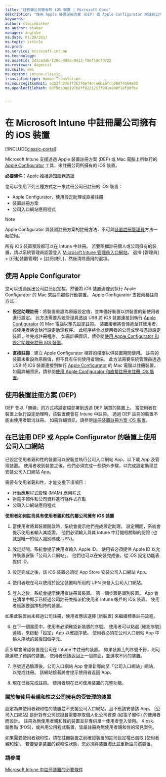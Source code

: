 ```yaml
---
title: "註冊屬公司擁有的 iOS 裝置 | Microsoft Docs"
description: "使用 Apple 裝置註冊方案 (DEP) 或 Apple Configurator 來註冊公司擁有的 iOS 裝置"
keywords: 
author: staciebarker
ms.author: stabar
manager: angrobe
ms.date: 01/29/2017
ms.topic: article
ms.prod: 
ms.service: microsoft-intune
ms.technology: 
ms.assetid: 2d3ca4ab-f20c-4d56-9413-f8ef19cf0722
ms.reviewer: dagerrit
ms.suite: ems
ms.custom: intune-classic
translationtype: Human Translation
ms.sourcegitcommit: adb2fd27d7f2b3f0ef4dce6b26fcb20d74b69a00
ms.openlocfilehash: 03f5da3a819768ff8221257f091a000f18f00fb4


---
```


# <a name="enroll-corporate-owned-ios-devices-in-microsoft-intune"></a>在 Microsoft Intune 中註冊屬公司擁有的 iOS 裝置

[!INCLUDE[classic-portal](../includes/classic-portal.md)]

Microsoft Intune 支援透過 Apple 裝置註冊方案 (DEP) 或 Mac 電腦上所執行的 [Apple Configurator](http://go.microsoft.com/fwlink/?LinkId=518017) 工具，來註冊公司所擁有的 iOS 裝置。

**必要條件：**[Apple 推播通知服務憑證](set-up-ios-and-mac-management-with-microsoft-intune.md)

您可以使用下列三種方式之一來註冊公司已註冊的 iOS 裝置：

- Apple Configurator，使用設定助理或直接註冊
- 裝置註冊方案
- 公司入口網站應用程式

>[!NOTE]
>Apple Configurator 與裝置註冊方案的註冊方法，不可與[裝置註冊管理員](enroll-corporate-owned-devices-with-the-device-enrollment-manager-in-microsoft-intune.md)方法一起使用。

所有 iOS 裝置預設都可以在 Intune 中註冊。 若要阻擋註冊個人或公司擁有的裝置，請以系統管理員認證登入 [Microsoft Intune 管理員入口網站](http://manage.microsoft.com)。 選擇 [管理員] > [行動裝置管理] > [註冊規則]，然後清除適用的選項。

## <a name="use-apple-configurator"></a>使用 Apple Configurator

您可以透過匯出公司註冊設定檔，然後將 iOS 裝置連線到執行 Apple Configurator 的 Mac 來註冊那些行動裝置。 Apple Configurator 支援兩種註冊方式：

- **設定助理註冊**：將裝置重設為原廠設定值，並準備好裝置以供裝置的新使用者進行設定。 此方法需要系統管理員透過 USB 將 iOS 裝置連接到執行 [Apple Configurator](http://go.microsoft.com/fwlink/?LinkId=518017) 的 Mac 電腦以預先設定註冊。 裝置接著將會傳遞至其使用者，該使用者將會執行設定助理程序。 此程序將會以使用者的公司或學校憑證設定裝置，並完成註冊程序。 如需詳細資訊，請參閱[使用 Apple Configurator 和設定助理來註冊 iOS 裝置](ios-setup-assistant-enrollment-in-microsoft-intune.md)。

- **直接註冊**：建立 Apple Configurator 相容的檔案以供裝置期間使用。 註冊的裝置未重設為原廠值，但不具有任何使用者關係。 此方法需要系統管理員透過 USB 將 iOS 裝置連接到執行 [Apple Configurator](http://go.microsoft.com/fwlink/?LinkId=518017) 的 Mac 電腦以註冊裝置。 如需詳細資訊，請參閱[使用 Apple Configurator 和直接註冊來註冊 iOS 裝置](ios-direct-enrollment-in-microsoft-intune.md)。

## <a name="use-the-device-enrollment-program-dep"></a>使用裝置註冊方案 (DEP)
DEP 會以「無線」的方式將設定檔部署到透過 DEP 購買的裝置上。 當使用者在裝置上執行設定助理時，該裝置便會在 Intune 中註冊。  透過 DEP 註冊的裝置不能由使用者取消註冊。 如需詳細資訊，請參閱[註冊裝置註冊方案 iOS 裝置](ios-device-enrollment-program-in-microsoft-intune.md)。

## <a name="use-the-company-portal-on-dep-enrolled-or-apple-configurator-enrolled-devices"></a>在已註冊 DEP 或 Apple Configurator 的裝置上使用公司入口網站

已設定使用者親和性的裝置可以安裝並執行公司入口網站 App，以下載 App 及管理裝置。 使用者收到裝置之後，他們必須完成一些額外步驟，以完成設定助理並安裝公司入口網站 App。

需要有使用者親和性，才能支援下項項目︰
  - 行動應用程式管理 (MAM) 應用程式
  -    對電子郵件和公司資料進行條件式存取
  -    公司入口網站應用程式

**使用者如何註冊具有使用者親和性的屬公司擁有 iOS 裝置**
1. 當使用者將其裝置開啟時，系統會提示他們完成設定助理。 設定期間，系統會提示使用者輸入其認證。 他們必須輸入與其 Intune 中訂閱相關聯的認證 (也就是唯一的個人識別碼或 UPN)。

2. 設定期間，系統會提示使用者輸入 Apple ID。 使用者必須提供 Apple ID 以允許裝置安裝「公司入口網站」。 他們也可以在安裝完成後，從 iOS 設定功能表提供 ID。

3. 設定完成之後，該 iOS 裝置必須從 App Store 安裝公司入口網站 App。

4. 使用者現在可以使用於設定裝置時所用的 UPN 來登入公司入口網站。

5. 登入之後，系統會提示使用者註冊其裝置。 第一個步驟是識別裝置。 App 會在清單中顯示已經過公司註冊並指派給使用者 Intune 帳戶的 iOS 裝置。 使用者應該要選擇相符的裝置。

  如果此裝置尚未經過公司註冊，使用者應該選擇 [新裝置] 來繼續標準註冊流程。

6. 在下一個畫面中，使用者必須確認新裝置的序號。 使用者可以點選 [確認序號] 連結，來啟動「設定」App 以確認序號。 使用者必須在公司入口網站 App 中輸入序號的最後四個字元。

  此步驟會確認裝置是公司在 Intune 中註冊的裝置。 如果裝置上的序號不符，則可能選取了錯誤的裝置。 使用者應該返回上一個畫面，並選取不同的裝置。

7. 序號通過驗證後，公司入口網站 App 會重新導向至「公司入口網站」網站，以完成註冊。 該網站接著將會提示使用者返回 App。

8. 現在已經完成註冊。 使用者現在已可使用裝置的完整功能。

### <a name="about-corporate-owned-managed-devices-with-no-user-affinity"></a>關於無使用者親和性之公司擁有的受管理的裝置

設定為無使用者親和性的裝置並不支援公司入口網站，且不應該安裝該 App。 [公司入口網站] 是針對有公司認證且需要存取個人化公司資源 (如電子郵件) 的使用者而設計。 註冊為無使用者親和性的裝置並非專供單一使用者登入使用。 Kiosk、銷售點 (POS)，或共用公用程式裝置，皆屬註冊為無使用者親和性的常見案例。

如果需要使用者親和性，請在註冊裝置之前確認裝置的註冊設定檔已選取 [使用者親和性]。 若要變更裝置的親和性狀態，您必須將裝置淘汰並重新註冊該裝置。



### <a name="see-also"></a>請參閱
[Microsoft Intune 中註冊裝置的必要條件](prerequisites-for-enrollment.md)



<!--HONumber=Feb17_HO1-->


